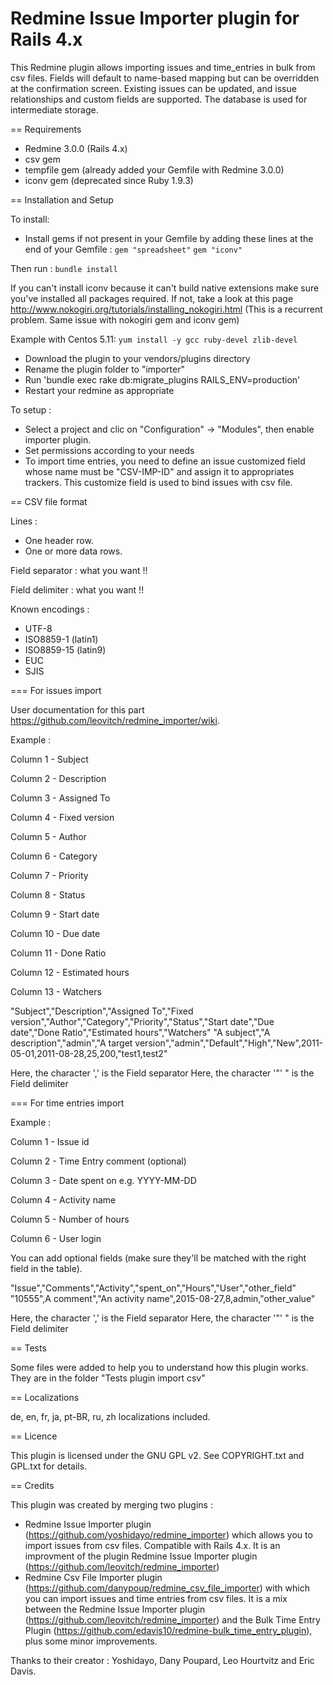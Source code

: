 Redmine Issue Importer plugin for Rails 4.x
================

This Redmine plugin allows importing issues and time_entries in bulk from csv files. Fields will default to name-based mapping but can be overridden at the confirmation screen.
Existing issues can be updated, and issue relationships and custom fields are supported.
The database is used for intermediate storage.

== Requirements

* Redmine 3.0.0 (Rails 4.x)
* csv gem
* tempfile gem (already added your Gemfile with Redmine 3.0.0)
* iconv gem (deprecated since Ruby 1.9.3)
	
== Installation and Setup

To install:
* Install gems if not present in your Gemfile by adding these lines at the end of your Gemfile :
`gem "spreadsheet"`
`gem "iconv"`

Then run :
`bundle install`
 
If you can't install iconv because it can't build native extensions make sure you've installed all packages required.
If not, take a look at this page http://www.nokogiri.org/tutorials/installing_nokogiri.html
(This is a recurrent problem. Same issue with nokogiri gem and iconv gem)

Example with Centos 5.11:
`yum install -y gcc ruby-devel zlib-devel`

* Download the plugin to your vendors/plugins directory
* Rename the plugin folder to "importer"
* Run 'bundle exec rake db:migrate_plugins RAILS_ENV=production'
* Restart your redmine as appropriate

To setup :
* Select a project and clic on "Configuration" →  "Modules", then enable importer plugin.
* Set permissions according to your needs
* To import time entries, you need to define an issue customized field whose name must be "CSV-IMP-ID" and assign it to appropriates trackers. This customize field is used to bind issues with csv file.

== CSV file format

Lines :
* One header row.
* One or more data rows.

Field separator : what you want !!

Field delimiter : what you want !!

Known encodings :
* UTF-8
* ISO8859-1 (latin1)
* ISO8859-15 (latin9)
* EUC
* SJIS


=== For issues import

User documentation for this part https://github.com/leovitch/redmine_importer/wiki.

Example :

Column 1 - Subject

Column 2 - Description

Column 3 - Assigned To

Column 4 - Fixed version

Column 5 - Author

Column 6 - Category

Column 7 - Priority

Column 8 - Status

Column 9 - Start date

Column 10 - Due date

Column 11 - Done Ratio

Column 12 - Estimated hours

Column 13 - Watchers

"Subject","Description","Assigned To","Fixed version","Author","Category","Priority","Status","Start date","Due date","Done Ratio","Estimated hours","Watchers"
"A subject","A description","admin","A target version","admin","Default","High","New",2011-05-01,2011-08-28,25,200,"test1,test2"

Here, the character ',' is the Field separator
Here, the character '"' " is the Field delimiter

=== For time entries import

Example :

Column 1 - Issue id

Column 2 - Time Entry comment (optional)

Column 3 - Date spent on e.g. YYYY-MM-DD

Column 4 - Activity name

Column 5 - Number of hours

Column 6 - User login

You can add optional fields (make sure they'll be matched with the right field in the table).

"Issue","Comments","Activity","spent_on","Hours","User","other_field"
"10555",A comment","An activity name",2015-08-27,8,admin,"other_value"

Here, the character ',' is the Field separator
Here, the character '"' " is the Field delimiter

== Tests

Some files were added to help you to understand how this plugin works. They are in the folder "Tests plugin import csv"

== Localizations

de, en, fr, ja, pt-BR, ru, zh localizations included.

== Licence

This plugin is licensed under the GNU GPL v2. See COPYRIGHT.txt and GPL.txt for details.

== Credits

This plugin was created by merging two plugins :
* Redmine Issue Importer plugin (https://github.com/yoshidayo/redmine_importer) which allows you to import issues from csv files. Compatible with Rails 4.x.
It is an improvment of the plugin Redmine Issue Importer plugin (https://github.com/leovitch/redmine_importer)
* Redmine Csv File Importer plugin (https://github.com/danypoup/redmine_csv_file_importer) with which you can import issues and time entries from csv files.
It is a mix between the Redmine Issue Importer plugin (https://github.com/leovitch/redmine_importer) and the Bulk Time Entry Plugin (https://github.com/edavis10/redmine-bulk_time_entry_plugin), plus some minor improvements.

Thanks to their creator : Yoshidayo, Dany Poupard, Leo Hourtvitz and Eric Davis.